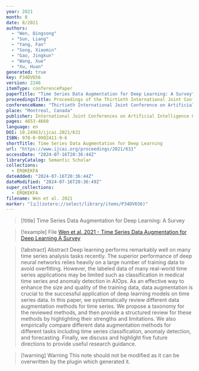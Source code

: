 ```yaml
---
year: 2021
month: 8
date: 8/2021
authors:
  - "Wen, Qingsong"
  - "Sun, Liang"
  - "Yang, Fan"
  - "Song, Xiaomin"
  - "Gao, Jingkun"
  - "Wang, Xue"
  - "Xu, Huan"
generated: true
key: P34DV656
version: 2246
itemType: conferencePaper
paperTitle: "Time Series Data Augmentation for Deep Learning: A Survey"
proceedingsTitle: Proceedings of the Thirtieth International Joint Conference on Artificial Intelligence
conferenceName: "Thirtieth International Joint Conference on Artificial Intelligence {IJCAI-21}"
place: "Montreal, Canada"
publisher: International Joint Conferences on Artificial Intelligence Organization
pages: 4653-4660
language: en
DOI: 10.24963/ijcai.2021/631
ISBN: 978-0-9992411-9-6
shortTitle: Time Series Data Augmentation for Deep Learning
url: "https://www.ijcai.org/proceedings/2021/631"
accessDate: "2024-07-16T20:36:44Z"
libraryCatalog: Semantic Scholar
collections:
  - ERQKEKFA
dateAdded: "2024-07-16T20:36:44Z"
dateModified: "2024-07-16T20:36:49Z"
super_collections:
  - ERQKEKFA
filename: Wen et al. 2021
marker: "[🇿](zotero://select/library/items/P34DV656)"
---
```


> [!title] Time Series Data Augmentation for Deep Learning: A Survey

> [!example] File
> [Wen et al. 2021 - Time Series Data Augmentation for Deep Learning A Survey](/Papers/PDFs/Wen%20et%20al.%202021%20-%20Time%20Series%20Data%20Augmentation%20for%20Deep%20Learning%20A%20Survey.pdf)

> [!abstract] Abstract
> Deep learning performs remarkably well on many time series analysis tasks recently. The superior performance of deep neural networks relies heavily on a large number of training data to avoid overfitting. However, the labeled data of many real-world time series applications may be limited such as classification in medical time series and anomaly detection in AIOps. As an effective way to enhance the size and quality of the training data, data augmentation is crucial to the successful application of deep learning models on time series data. In this paper, we systematically review different data augmentation methods for time series. We propose a taxonomy for the reviewed methods, and then provide a structured review for these methods by highlighting their strengths and limitations. We also empirically compare different data augmentation methods for different tasks including time series classification, anomaly detection, and forecasting. Finally, we discuss and highlight five future directions to provide useful research guidance.

>[!warning] Warning
> This note should not be modified as it can be overwritten by the plugin which generated it.


